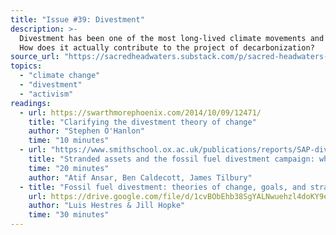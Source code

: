 ```yaml
---
title: "Issue #39: Divestment"
description: >-
  Divestment has been one of the most long-lived climate movements and continues to gain momentum, but its real mechanism is subtle.
  How does it actually contribute to the project of decarbonization?
source_url: "https://sacredheadwaters.substack.com/p/sacred-headwaters-39-divestment"
topics:
  - "climate change"
  - "divestment"
  - "activism"
readings:
  - url: https://swarthmorephoenix.com/2014/10/09/12471/
    title: "Clarifying the divestment theory of change"
    author: "Stephen O'Hanlon"
    time: "10 minutes"
  - url: "https://www.smithschool.ox.ac.uk/publications/reports/SAP-divestment-report-final.pdf"
    title: "Stranded assets and the fossil fuel divestment campaign: what does divestment mean for the valuation of fossil fuel assets?"
    time: "20 minutes"
    author: "Atif Ansar, Ben Caldecott, James Tilbury"
  - title: "Fossil fuel divestment: theories of change, goals, and strategies of a growing climate movement"
    url: https://drive.google.com/file/d/1cvBObEhb38SgYALNwuehzl4doKY9ermk/view?usp=sharing
    author: "Luis Hestres & Jill Hopke"
    time: "30 minutes"
---
```


